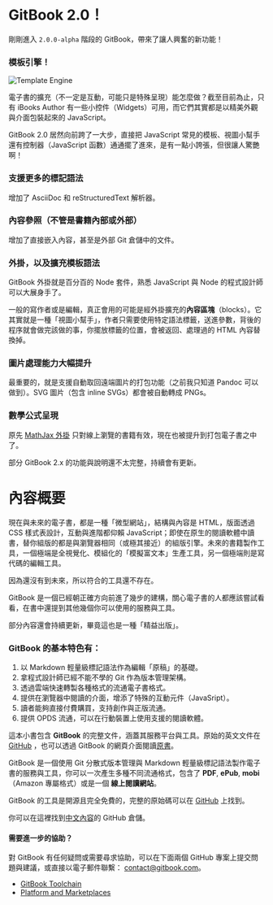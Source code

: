 GitBook 2.0！
============

剛剛進入 `2.0.0-alpha` 階段的 GitBook，帶來了讓人興奮的新功能！

### 模板引擎！

![Template Engine](https://gitbookio.github.io/blog/assets/2015-02-05-process.png)

電子書的擴充（不一定是互動，可能只是特殊呈現）能怎麼做？截至目前為止，只有 iBooks Author 有一些小控件（Widgets）可用，而它們其實都是以精美外觀與介面包裝起來的 JavaScript。

GitBook 2.0 居然向前跨了一大步，直接把 JavaScript 常見的模板、視圖小幫手還有控制器（JavaScript 函數）通通擺了進來，是有一點小誇張，但很讓人驚艷啊！

### 支援更多的標記語法

增加了 AsciiDoc 和 reStructuredText 解析器。

### 內容參照（不管是書籍內部或外部）

增加了直接嵌入內容，甚至是外部 Git 倉儲中的文件。

### 外掛，以及擴充模板語法

GitBook 外掛就是百分百的 Node 套件，熟悉 JavaScript 與 Node 的程式設計師可以大展身手了。

一般的寫作者或是編輯，真正會用的可能是經外掛擴充的**內容區塊**（blocks）。它其實就是一種「視圖小幫手」，作者只需要使用特定語法標籤，送進參數，背後的程序就會做完該做的事，你擺放標籤的位置，會被返回、處理過的 HTML 內容替換掉。

### 圖片處理能力大幅提升

最重要的，就是支援自動取回遠端圖片的打包功能（之前我只知道 Pandoc 可以做到）。SVG 圖片（包含 inline SVGs）都會被自動轉成 PNGs。

### 數學公式呈現

原先 [MathJax 外掛](https://github.com/GitbookIO/plugin-mathjax) 只對線上瀏覽的書籍有效，現在也被提升到打包電子書之中了。

部分 GitBook 2.x 的功能與說明還不太完整，持續會有更新。

內容概要
=============

現在與未來的電子書，都是一種「微型網站」，結構與內容是 HTML，版面透過 CSS 樣式表設計，互動與進階都仰賴 JavaScript；即使在原生的閱讀軟體中讀書，替你組版的都是與瀏覽器相同（或極其接近）的組版引擎。未來的書籍製作工具，一個極端是全視覺化、模組化的「模擬富文本」生產工具，另一個極端則是寫代碼的編輯工具。

因為還沒有到未來，所以符合的工具還不存在。

GitBook 是一個已經朝正確方向前進了幾步的建構，關心電子書的人都應該嘗試看看，在書中還提到其他幾個你可以使用的服務與工具。

部分內容還會持續更新，畢竟這也是一種「精益出版」。

### GitBook 的基本特色有：

1. 以 Markdown 輕量級標記語法作為編輯「原稿」的基礎。
2. 拿程式設計師已經不能不學的 Git 作為版本管理架構。
3. 透過雲端快速轉製各種格式的流通電子書格式。
4. 提供在瀏覽器中閱讀的介面，增添了特殊的互動元件（JavaSript）。
5. 讀者能夠直接付費購買，支持創作與正版流通。
6. 提供 OPDS 流通，可以在行動裝置上使用支援的閱讀軟體。

這本小書包含 **GitBook** 的完整文件，涵蓋其服務平台與工具。原始的英文文件在 [GitHub](https://github.com/GitbookIO/documentation) ，也可以透過 GitBook 的網頁介面閱讀[原書](http://help.gitbook.io)。

GitBook 是一個使用 Git 分散式版本管理與 Markdown 輕量級標記語法製作電子書的服務與工具，你可以一次產生多種不同流通格式，包含了 **PDF**, **ePub**, **mobi**（Amazon 專屬格式）或是一個 **線上閱讀網站**。

GitBook 的工具是開源且完全免費的，完整的原始碼可以在 [GitHub](https://github.com/GitbookIO/gitbook) 上找到。

你可以在這裡找到[中文內容](https://github.com/wastemobile/gitbook)的 GitHub 倉儲。

#### 需要進一步的協助？

對 GitBook 有任何疑問或需要尋求協助，可以在下面兩個 GitHub 專案上提交問題與建議，或直接以電子郵件聯繫： [contact@gitbook.com](mailto:contact@gitbook.com)。

* [GitBook Toolchain](https://github.com/GitbookIO/gitbook/issues?state=open)
* [Platform and Marketplaces](https://github.com/GitbookIO/gitbook.io/issues?state=open)
